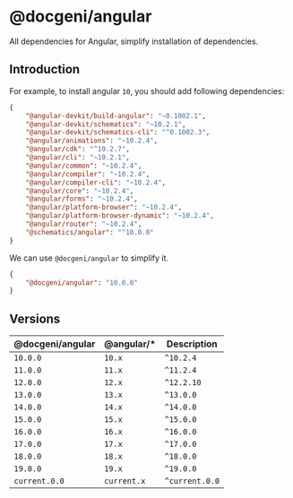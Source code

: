 # @docgeni/angular

All dependencies for Angular, simplify installation of dependencies.

## Introduction
For example, to install angular `10`, you should add following dependencies:

```json
{
    "@angular-devkit/build-angular": "~0.1002.1",
    "@angular-devkit/schematics": "~10.2.1",
    "@angular-devkit/schematics-cli": "^0.1002.3",
    "@angular/animations": "~10.2.4",
    "@angular/cdk": "^10.2.7",
    "@angular/cli": "~10.2.1",
    "@angular/common": "~10.2.4",
    "@angular/compiler": "~10.2.4",
    "@angular/compiler-cli": "~10.2.4",
    "@angular/core": "~10.2.4",
    "@angular/forms": "~10.2.4",
    "@angular/platform-browser": "~10.2.4",
    "@angular/platform-browser-dynamic": "~10.2.4",
    "@angular/router": "~10.2.4",
    "@schematics/angular": "^10.0.0"
}
```

We can use `@docgeni/angular` to simplify it.
```json
{
    "@docgeni/angular": "10.0.0"
}
```

## Versions

@docgeni/angular| @angular/* | Description
---| --- | --- 
`10.0.0`| `10.x` | `^10.2.4`
`11.0.0`| `11.x` | `^11.2.4`
`12.0.0`| `12.x` | `^12.2.10`
`13.0.0`| `13.x` | `^13.0.0`
`14.0.0`| `14.x` | `^14.0.0`
`15.0.0`| `15.x` | `^15.0.0`
`16.0.0`| `16.x` | `^16.0.0`
`17.0.0`| `17.x` | `^17.0.0`
`18.0.0`| `18.x` | `^18.0.0`
`19.0.0`| `19.x` | `^19.0.0`
`current.0.0`| `current.x` | `^current.0.0`


